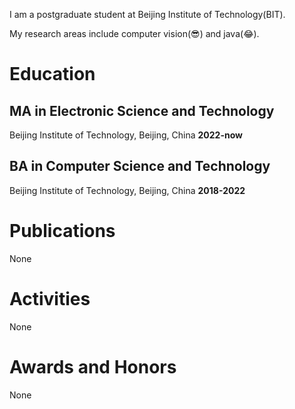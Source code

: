 I am a postgraduate student at Beijing Institute of Technology(BIT).

My research areas include computer vision(😎) and java(😂). 

# Education

## MA in Electronic Science and Technology

Beijing Institute of Technology, Beijing, China 							**2022-now**

## BA in Computer Science and Technology

Beijing Institute of Technology, Beijing, China 							**2018-2022**

# Publications

None

# Activities

None

# Awards and Honors

None





